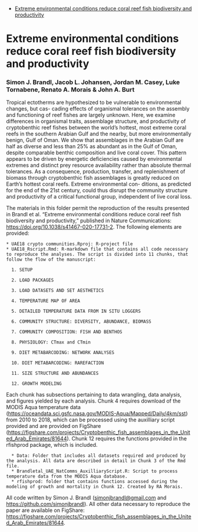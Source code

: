 -   [Extreme environmental conditions reduce coral reef fish
    biodiversity and
    productivity](#extreme-environmental-conditions-reduce-coral-reef-fish-biodiversity-and-productivity)

Extreme environmental conditions reduce coral reef fish biodiversity and productivity
=====================================================================================

### Simon J. Brandl, Jacob L. Johansen, Jordan M. Casey, Luke Tornabene, Renato A. Morais & John A. Burt

Tropical ectotherms are hypothesized to be vulnerable to environmental
changes, but cas- cading effects of organismal tolerances on the
assembly and functioning of reef fishes are largely unknown. Here, we
examine differences in organismal traits, assemblage structure, and
productivity of cryptobenthic reef fishes between the world’s hottest,
most extreme coral reefs in the southern Arabian Gulf and the nearby,
but more environmentally benign, Gulf of Oman. We show that assemblages
in the Arabian Gulf are half as diverse and less than 25% as abundant as
in the Gulf of Oman, despite comparable benthic composition and live
coral cover. This pattern appears to be driven by energetic deficiencies
caused by environmental extremes and distinct prey resource availability
rather than absolute thermal tolerances. As a consequence, production,
transfer, and replenishment of biomass through cryptobenthic fish
assemblages is greatly reduced on Earth’s hottest coral reefs. Extreme
environmental con- ditions, as predicted for the end of the 21st
century, could thus disrupt the community structure and productivity of
a critical functional group, independent of live coral loss.

The materials in this folder permit the reproduction of the results
presented in Brandl et al. “Extreme environmental conditions reduce
coral reef fish biodiversity and productivity,” published in Nature
Communications:
<a href="https://doi.org/10.1038/s41467-020-17731-2" class="uri">https://doi.org/10.1038/s41467-020-17731-2</a>.
The following elements are provided:

    * UAE18 crypto communities.Rproj: R-project file
    * UAE18_Rscript.Rmd: R-markdown file that contains all code necessary to reproduce the analyses. The script is divided into 11 chunks, that follow the flow of the manuscript:

      1. SETUP
      
      2. LOAD PACKAGES
      
      3. LOAD DATASETS AND SET AESTHETICS
      
      4. TEMPERATURE MAP OF AREA
      
      5. DETAILED TEMPERATURE DATA FROM IN SITU LOGGERS
      
      6. COMMUNITY STRUCTURE: DIVERSITY, ABUNDANCE, BIOMASS
      
      7. COMMUNITY COMPOSITION: FISH AND BENTHOS
      
      8. PHYSIOLOGY: CTmax and CTmin
      
      9. DIET METABARCODING: NETWORK ANALYSES
      
      10. DIET METABARCODING: RAREFACTION
      
      11. SIZE STRUCTURE AND ABUNDANCES
      
      12. GROWTH MODELING
      

Each chunk has subsections pertaining to data wrangling, data analysis,
and figures yielded by each analysis. Chunk 4 requires download of the
MODIS Aqua temperature data
(<a href="https://oceandata.sci.gsfc.nasa.gov/MODIS-Aqua/Mapped/Daily/4km/sst" class="uri">https://oceandata.sci.gsfc.nasa.gov/MODIS-Aqua/Mapped/Daily/4km/sst</a>)
from 2010 to 2018, which can be processed using the auxilliary script
provided and are provided on FigShare
(<a href="https://figshare.com/projects/Cryptobenthic_fish_assemblages_in_the_United_Arab_Emirates/81644" class="uri">https://figshare.com/projects/Cryptobenthic_fish_assemblages_in_the_United_Arab_Emirates/81644</a>).
Chunk 12 requires the functions provided in the rfishprod package, which
is included.

      * Data: Folder that includes all datasets required and produced by the analysis. All data are described in detail in Chunk 3 of the Rmd file.
      * Brandletal_UAE_NatComms_AuxilliaryScript.R: Script to process temperature data from the MODIS Aqua database.
      * rfishprod: folder that contains functions accessed during the modeling of growth and mortality in Chunk 12. Created by RA Morais. 
      

All code written by Simon J. Brandl
(<a href="mailto:simonjbrandl@gmail.com" class="email">simonjbrandl@gmail.com</a>
and
<a href="https://github.com/simonjbrandl" class="uri">https://github.com/simonjbrandl</a>).
All other data necessary to reproduce the paper are available on
FigShare:
<a href="https://figshare.com/projects/Cryptobenthic_fish_assemblages_in_the_United_Arab_Emirates/81644" class="uri">https://figshare.com/projects/Cryptobenthic_fish_assemblages_in_the_United_Arab_Emirates/81644</a>.
